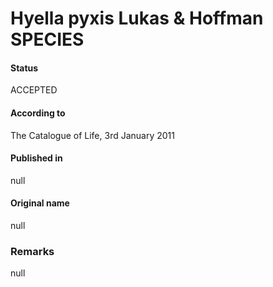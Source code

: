 Hyella pyxis Lukas & Hoffman SPECIES
=======

#### Status
ACCEPTED

#### According to
The Catalogue of Life, 3rd January 2011

#### Published in
null

#### Original name
null

### Remarks
null